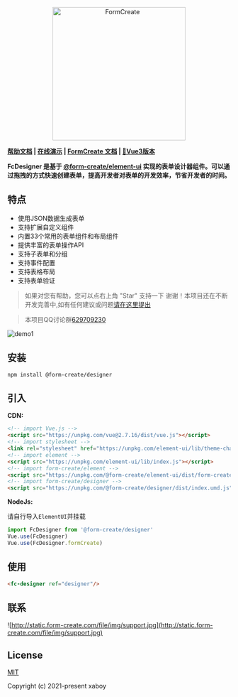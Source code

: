 <p align="center">
    <a href="https://www.form-create.com">
        <img width="300" alt="FormCreate" src="https://static.form-create.com/file/img/info-logo2.png">
    </a>
</p>

**[帮助文档](https://view.form-create.com/) | [在线演示](https://form-create.com/designer?fr=github) | [FormCreate 文档](https://form-create.com/v2/guide/) | [🌈Vue3版本](https://github.com/xaboy/form-create-designer/tree/next)**

**FcDesigner 是基于 [@form-create/element-ui](https://github.com/xaboy/form-create) 实现的表单设计器组件。可以通过拖拽的方式快速创建表单，提高开发者对表单的开发效率，节省开发者的时间。**

## 特点
- 使用JSON数据生成表单
- 支持扩展自定义组件
- 内置33个常用的表单组件和布局组件
- 提供丰富的表单操作API
- 支持子表单和分组
- 支持事件配置
- 支持表格布局
- 支持表单验证

> 如果对您有帮助，您可以点右上角 "Star" 支持一下 谢谢！本项目还在不断开发完善中,如有任何建议或问题[请在这里提出](https://github.com/xaboy/form-create-designer/issues/new)

> 本项目QQ讨论群[629709230](https://jq.qq.com/?_wv=1027&k=F1FlEFIV)


![demo1](https://static.form-create.com/file/img/open-designer.jpg)

## 安装

```shell
npm install @form-create/designer
```

## 引入

**CDN:**

```html
<!-- import Vue.js -->
<script src="https://unpkg.com/vue@2.7.16/dist/vue.js"></script>
<!-- import stylesheet -->
<link rel="stylesheet" href="https://unpkg.com/element-ui/lib/theme-chalk/index.css">
<!-- import element -->
<script src="https://unpkg.com/element-ui/lib/index.js"></script>
<!-- import form-create/element -->
<script src="https://unpkg.com/@form-create/element-ui/dist/form-create.min.js"></script>
<!-- import form-create/designer -->
<script src="https://unpkg.com/@form-create/designer/dist/index.umd.js"></script>
```

**NodeJs:**

请自行导入`ElementUI`并挂载

```js
import FcDesigner from '@form-create/designer'
Vue.use(FcDesigner)
Vue.use(FcDesigner.formCreate)
```

## 使用

```html
<fc-designer ref="designer"/>
```

## 联系

![http://static.form-create.com/file/img/support.jpg](http://static.form-create.com/file/img/support.jpg)

## License

[MIT](http://opensource.org/licenses/MIT)

Copyright (c) 2021-present xaboy
